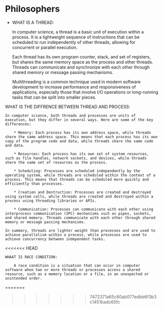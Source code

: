 # Philosophers

* WHAT IS A THREAD:

	In computer science, a thread is a basic unit of execution within a process. It is a lightweight sequence of instructions that can be scheduled to run independently of other threads, allowing for concurrent or parallel execution.

	Each thread has its own program counter, stack, and set of registers, but shares the same memory space as the process and other threads. Threads can communicate and synchronize with each other through shared memory or message passing mechanisms.

	Multithreading is a common technique used in modern software development to increase performance and responsiveness of applications, especially those that involve I/O operations or long-running tasks that can be split into smaller pieces.


WHAT IS THE DIFFRENCE BETWEEN THREAD AND PROCESS:

	In computer science, both threads and processes are units of execution, but they differ in several ways. Here are some of the key differences:

		* Memory: Each process has its own address space, while threads share the same address space. This means that each process has its own copy of the program code and data, while threads share the same code and data.

		* Resources: Each process has its own set of system resources, such as file handles, network sockets, and devices, while threads share the same set of resources as the process.

		* Scheduling: Processes are scheduled independently by the operating system, while threads are scheduled within the context of a process. This means that threads can be scheduled more quickly and efficiently than processes.

		* Creation and Destruction: Processes are created and destroyed using system calls, while threads are created and destroyed within a process using threading libraries or APIs.

		* Communication: Processes can communicate with each other using interprocess communication (IPC) mechanisms such as pipes, sockets, and shared memory. Threads communicate with each other through shared memory or message passing mechanisms.

	In summary, threads are lighter weight than processes and are used to achieve parallelism within a process, while processes are used to achieve concurrency between independent tasks.
<<<<<<< HEAD


	WHAAT IS RACE CONDITION:

		A race condition is a situation that can occur in computer software when two or more threads or processes access a shared resource, such as a memory location or a file, in an unexpected or unintended order.
=======
	
	
>>>>>>> 7472371a65c80ab077edbb6f3b3c1451badc65fc

